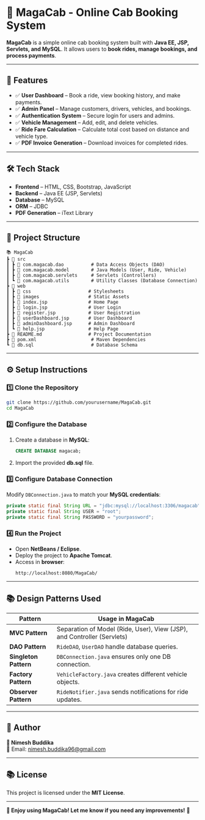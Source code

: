 # 🚖 MagaCab - Online Cab Booking System

**MagaCab** is a simple online cab booking system built with **Java EE, JSP, Servlets, and MySQL**. It allows users to **book rides, manage bookings, and process payments**.

---

## 📌 Features

- ✅ **User Dashboard** – Book a ride, view booking history, and make payments.
- ✅ **Admin Panel** – Manage customers, drivers, vehicles, and bookings.
- ✅ **Authentication System** – Secure login for users and admins.
- ✅ **Vehicle Management** – Add, edit, and delete vehicles.
- ✅ **Ride Fare Calculation** – Calculate total cost based on distance and vehicle type.
- ✅ **PDF Invoice Generation** – Download invoices for completed rides.

---

## 🛠️ Tech Stack

- **Frontend** – HTML, CSS, Bootstrap, JavaScript
- **Backend** – Java EE (JSP, Servlets)
- **Database** – MySQL
- **ORM** – JDBC
- **PDF Generation** – iText Library

---

## 📂 Project Structure

```
📚 MagaCab
┣ 📂 src
┃ ┣ 📂 com.magacab.dao          # Data Access Objects (DAO)
┃ ┣ 📂 com.magacab.model        # Java Models (User, Ride, Vehicle)
┃ ┣ 📂 com.magacab.servlets     # Servlets (Controllers)
┃ ┗ 📂 com.magacab.utils        # Utility Classes (Database Connection)
┣ 📂 web
┃ ┣ 📂 css                     # Stylesheets
┃ ┣ 📂 images                  # Static Assets
┃ ┣ 📄 index.jsp               # Home Page
┃ ┣ 📄 login.jsp               # User Login
┃ ┣ 📄 register.jsp            # User Registration
┃ ┣ 📄 userDashboard.jsp       # User Dashboard
┃ ┣ 📄 adminDashboard.jsp      # Admin Dashboard
┃ ┗ 📄 help.jsp                # Help Page
┣ 📄 README.md                 # Project Documentation
┣ 📄 pom.xml                    # Maven Dependencies
┗ 📄 db.sql                     # Database Schema
```

---

## ⚙️ Setup Instructions

### 1️⃣ Clone the Repository
```bash
git clone https://github.com/yourusername/MagaCab.git
cd MagaCab
```

### 2️⃣ Configure the Database
1. Create a database in **MySQL**:
   ```sql
   CREATE DATABASE magacab;
   ```
2. Import the provided **db.sql** file.

### 3️⃣ Configure Database Connection
Modify `DBConnection.java` to match your **MySQL credentials**:
```java
private static final String URL = "jdbc:mysql://localhost:3306/magacab";
private static final String USER = "root";
private static final String PASSWORD = "yourpassword";
```

### 4️⃣ Run the Project
- Open **NetBeans / Eclipse**.
- Deploy the project to **Apache Tomcat**.
- Access in **browser**:  
  ```
  http://localhost:8080/MagaCab/
  ```

---

## 📚 Design Patterns Used

| **Pattern**            | **Usage in MagaCab**                                      |
|-----------------------|----------------------------------------------------------|
| **MVC Pattern**       | Separation of Model (Ride, User), View (JSP), and Controller (Servlets) |
| **DAO Pattern**       | `RideDAO`, `UserDAO` handle database queries.             |
| **Singleton Pattern** | `DBConnection.java` ensures only one DB connection.       |
| **Factory Pattern**   | `VehicleFactory.java` creates different vehicle objects.  |
| **Observer Pattern**  | `RideNotifier.java` sends notifications for ride updates. |

---

## 🔹 Author

**👤 Nimesh Buddika**  
📧 Email: nimesh.buddika96@gmail.com  

---

## 📚 License

This project is licensed under the **MIT License**.

---

**🚀 Enjoy using MagaCab! Let me know if you need any improvements!** 🎉

